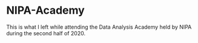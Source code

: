 # NIPA-Academy
This is what I left while attending the Data Analysis Academy held by NIPA during the second half of 2020.
